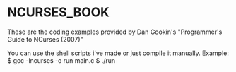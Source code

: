 # NCURSES_BOOK
These are the coding examples provided by Dan Gookin's "Programmer's Guide to NCurses (2007)"

You can use the shell scripts i've made or just compile it manually.
Example: $ gcc -lncurses -o run main.c 
         $ ./run
